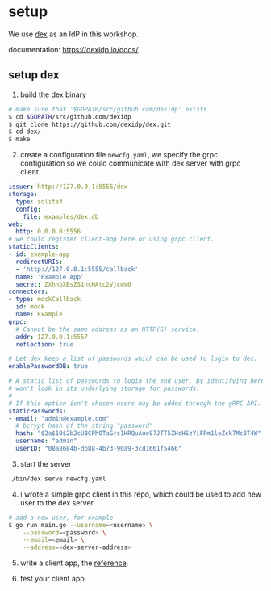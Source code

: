 # setup

We use [dex](https://github.com/dexidp/dex) as an IdP in this workshop.

documentation: https://dexidp.io/docs/

## setup dex

1. build the dex binary
```sh
# make sure that '$GOPATH/src/github.com/dexidp' exists
$ cd $GOPATH/src/github.com/dexidp
$ git clone https://github.com/dexidp/dex.git
$ cd dex/
$ make
```

2. create a configuration file `newcfg,yaml`, we specify the grpc configuration so we could communicate with dex server with grpc client.
```yaml
issuer: http://127.0.0.1:5556/dex
storage:
  type: sqlite3
  config:
    file: examples/dex.db
web:
  http: 0.0.0.0:5556
# we could register client-app here or using grpc client.
staticClients:
- id: example-app
  redirectURIs:
  - 'http://127.0.0.1:5555/callback'
  name: 'Example App'
  secret: ZXhhbXBsZS1hcHAtc2VjcmV0
connectors:
- type: mockCallback
  id: mock
  name: Example
grpc:
  # Cannot be the same address as an HTTP(S) service.
  addr: 127.0.0.1:5557
  reflection: true

# Let dex keep a list of passwords which can be used to login to dex.
enablePasswordDB: true

# A static list of passwords to login the end user. By identifying here, dex
# won't look in its underlying storage for passwords.
#
# If this option isn't chosen users may be added through the gRPC API.
staticPasswords:
- email: "admin@example.com"
  # bcrypt hash of the string "password"
  hash: "$2a$10$2b2cU8CPhOTaGrs1HRQuAueS7JTT5ZHsHSzYiFPm1leZck7Mc8T4W"
  username: "admin"
  userID: "08a8684b-db88-4b73-90a9-3cd1661f5466"
```

3. start the server
```sh
./bin/dex serve newcfg.yaml
```

4. i wrote a simple grpc client in this repo, which could be used to add new user to the dex server.
```sh
# add a new user, for example
$ go run main.go --username=<username> \
    --password=<password> \
    --email=<email> \
    --address=<dex-server-address>
```

5. write a client app, the [reference](https://dexidp.io/docs/using-dex/).

6. test your client app.
